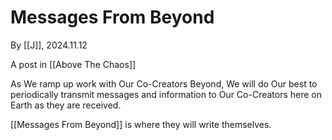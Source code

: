 # Messages From Beyond

By [[J]], 2024.11.12 

A post in [[Above The Chaos]]

As We ramp up work with Our Co-Creators Beyond, We will do Our best to periodically transmit messages and information to Our Co-Creators here on Earth as they are received. 

[[Messages From Beyond]] is where they will write themselves. 